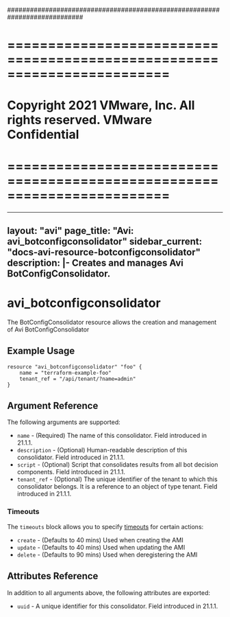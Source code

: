 ############################################################################
# ========================================================================
# Copyright 2021 VMware, Inc.  All rights reserved. VMware Confidential
# ========================================================================
###

<!--
    Copyright 2021 VMware, Inc.
    SPDX-License-Identifier: Mozilla Public License 2.0
-->
---
layout: "avi"
page_title: "Avi: avi_botconfigconsolidator"
sidebar_current: "docs-avi-resource-botconfigconsolidator"
description: |-
  Creates and manages Avi BotConfigConsolidator.
---

# avi_botconfigconsolidator

The BotConfigConsolidator resource allows the creation and management of Avi BotConfigConsolidator

## Example Usage

```hcl
resource "avi_botconfigconsolidator" "foo" {
    name = "terraform-example-foo"
    tenant_ref = "/api/tenant/?name=admin"
}
```

## Argument Reference

The following arguments are supported:

* `name` - (Required) The name of this consolidator. Field introduced in 21.1.1.
* `description` - (Optional) Human-readable description of this consolidator. Field introduced in 21.1.1.
* `script` - (Optional) Script that consolidates results from all bot decision components. Field introduced in 21.1.1.
* `tenant_ref` - (Optional) The unique identifier of the tenant to which this consolidator belongs. It is a reference to an object of type tenant. Field introduced in 21.1.1.


### Timeouts

The `timeouts` block allows you to specify [timeouts](https://www.terraform.io/docs/configuration/resources.html#timeouts) for certain actions:

* `create` - (Defaults to 40 mins) Used when creating the AMI
* `update` - (Defaults to 40 mins) Used when updating the AMI
* `delete` - (Defaults to 90 mins) Used when deregistering the AMI

## Attributes Reference

In addition to all arguments above, the following attributes are exported:

* `uuid` -  A unique identifier for this consolidator. Field introduced in 21.1.1.

